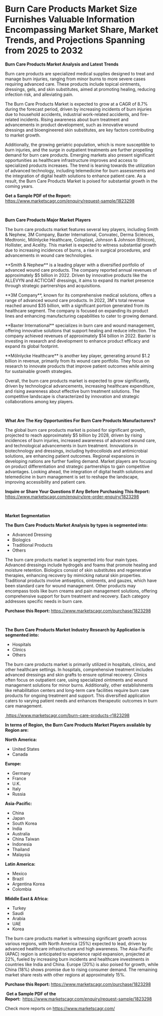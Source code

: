 <p><h1>Burn Care Products Market Size Furnishes Valuable Information Encompassing Market Share, Market Trends, and Projections Spanning from 2025 to 2032</h1></p><p><strong>Burn Care Products Market Analysis and Latest Trends</strong></p>
<p><p>Burn care products are specialized medical supplies designed to treat and manage burn injuries, ranging from minor burns to more severe cases requiring advanced care. These products include topical ointments, dressings, gels, and skin substitutes, aimed at promoting healing, reducing infection risk, and alleviating pain.</p><p>The Burn Care Products Market is expected to grow at a CAGR of 8.7% during the forecast period, driven by increasing incidents of burn injuries due to household accidents, industrial work-related accidents, and fire-related incidents. Rising awareness about burn treatment and advancements in product development, such as innovative wound dressings and bioengineered skin substitutes, are key factors contributing to market growth.</p><p>Additionally, the growing geriatric population, which is more susceptible to burn injuries, and the surge in outpatient treatments are further propelling demand for burn care products. Emerging markets also present significant opportunities as healthcare infrastructure improves and access to specialized products increases. The trend is leaning towards the utilization of advanced technology, including telemedicine for burn assessments and the integration of digital health solutions to enhance patient care. As a result, the Burn Care Products Market is poised for substantial growth in the coming years.</p></p>
<p><strong>Get a Sample PDF of the Report:&nbsp;</strong> <a href="https://www.marketscagr.com/enquiry/request-sample/1823298?utm_campaign=2795&utm_medium=2&utm_source=Github&utm_content=ia&utm_term=08032025&utm_id=burn-care-products">https://www.marketscagr.com/enquiry/request-sample/1823298</a></p>
<p>&nbsp;</p>
<p><strong>Burn Care Products Major Market Players</strong></p>
<p><p>The burn care products market features several key players, including Smith & Nephew, 3M Company, Baxter International, Convatec, Derma Sciences, Medtronic, Mölnlycke Healthcare, Coloplast, Johnson & Johnson (Ethicon), Hollister, and Acelity. This market is expected to witness substantial growth due to increasing incidences of burns, a rise in surgical procedures, and advancements in wound care technologies.</p><p>**Smith & Nephew** is a leading player with a diversified portfolio of advanced wound care products. The company reported annual revenues of approximately $5 billion in 2022. Driven by innovative products like the ALLEVYN and ACTICOAT dressings, it aims to expand its market presence through strategic partnerships and acquisitions.</p><p>**3M Company**, known for its comprehensive medical solutions, offers a range of advanced wound care products. In 2022, 3M's total revenue reached around $35 billion, with a significant portion generated from its healthcare segment. The company is focused on expanding its product lines and enhancing manufacturing capabilities to cater to growing demand.</p><p>**Baxter International** specializes in burn care and wound management, offering innovative solutions that support healing and reduce infection. The company achieved revenues of approximately $14 billion in 2022. Baxter is investing in research and development to enhance product efficacy and expand its global footprint.</p><p>**Mölnlycke Healthcare** is another key player, generating around $1.2 billion in revenue, primarily from its wound care portfolio. They focus on research to innovate products that improve patient outcomes while aiming for sustainable growth strategies.</p><p>Overall, the burn care products market is expected to grow significantly, driven by technological advancements, increasing healthcare expenditure, and rising awareness about effective burn treatment solutions. The competitive landscape is characterized by innovation and strategic collaborations among key players.</p></p>
<p>&nbsp;</p>
<p><strong>What Are The Key Opportunities For Burn Care Products Manufacturers?</strong></p>
<p><p>The global burn care products market is poised for significant growth, projected to reach approximately $5 billion by 2028, driven by rising incidences of burn injuries, increased awareness of advanced wound care, and technological advancements in burn treatment. Innovations in biotechnology and dressings, including hydrocolloids and antimicrobial solutions, are enhancing patient outcomes. Regional expansions in developing nations are further fueling demand. Market players are focusing on product differentiation and strategic partnerships to gain competitive advantages. Looking ahead, the integration of digital health solutions and telemedicine in burn management is set to reshape the landscape, improving accessibility and patient care.</p></p>
<p><strong>Inquire or Share Your Questions If Any Before Purchasing This Report:</strong> <a href="https://www.marketscagr.com/enquiry/pre-order-enquiry/1823298?utm_campaign=2795&utm_medium=2&utm_source=Github&utm_content=ia&utm_term=08032025&utm_id=burn-care-products">https://www.marketscagr.com/enquiry/pre-order-enquiry/1823298</a></p>
<p>&nbsp;</p>
<p><strong>Market Segmentation</strong></p>
<p><strong>The Burn Care Products Market Analysis by types is segmented into:</strong></p>
<p><ul><li>Advanced Dressing</li><li>Biologics</li><li>Traditional Products</li><li>Others</li></ul></p>
<p><p>The burn care products market is segmented into four main types. Advanced dressings include hydrogels and foams that promote healing and moisture retention. Biologics consist of skin substitutes and regenerative therapies, enhancing recovery by mimicking natural skin properties. Traditional products involve antiseptics, ointments, and gauzes, which have been standard care for wound management. Other products may encompass tools like burn creams and pain management solutions, offering comprehensive support for burn treatment and recovery. Each category addresses specific needs in burn care.</p></p>
<p><strong>Purchase this Report:&nbsp;</strong><a href="https://www.marketscagr.com/purchase/1823298?utm_campaign=2795&utm_medium=2&utm_source=Github&utm_content=ia&utm_term=08032025&utm_id=burn-care-products">https://www.marketscagr.com/purchase/1823298</a></p>
<p>&nbsp;</p>
<p><strong>The Burn Care Products Market Industry Research by Application is segmented into:</strong></p>
<p><ul><li>Hospitals</li><li>Clinics</li><li>Others</li></ul></p>
<p><p>The burn care products market is primarily utilized in hospitals, clinics, and other healthcare settings. In hospitals, comprehensive treatment includes advanced dressings and skin grafts to ensure optimal recovery. Clinics often focus on outpatient care, using specialized ointments and wound management solutions for minor burns. Additionally, other establishments like rehabilitation centers and long-term care facilities require burn care products for ongoing treatment and support. This diversified application caters to varying patient needs and enhances therapeutic outcomes in burn care management.</p></p>
<p><a href="https://www.marketscagr.com/burn-care-products-r1823298?utm_campaign=2795&utm_medium=2&utm_source=Github&utm_content=ia&utm_term=08032025&utm_id=burn-care-products">&nbsp;https://www.marketscagr.com/burn-care-products-r1823298</a></p>
<p><strong>In terms of Region, the Burn Care Products Market Players available by Region are:</strong></p>
<p>
    <p> <strong> North America: </strong>
        <ul>
            <li>United States</li>
            <li>Canada</li>
        </ul>
        </p> 
    <p> <strong> Europe: </strong>
        <ul>
            <li>Germany</li>
            <li>France</li>
            <li>U.K.</li>
            <li>Italy</li>
            <li>Russia</li>
        </ul>
        </p> 
    <p> <strong> Asia-Pacific: </strong>
        <ul>
            <li>China</li>
            <li>Japan</li>
            <li>South Korea</li>
            <li>India</li>
            <li>Australia</li>
            <li>China Taiwan</li>
            <li>Indonesia</li>
            <li>Thailand</li>
            <li>Malaysia</li>
        </ul>
        </p> 
    <p> <strong> Latin America: </strong>
        <ul>
            <li>Mexico</li>
            <li>Brazil</li>
            <li>Argentina Korea</li>
            <li>Colombia</li>
        </ul>
        </p> 
    <p> <strong> Middle East & Africa: </strong>
        <ul>
            <li>Turkey</li>
            <li>Saudi</li>
            <li>Arabia</li>
            <li>UAE</li>
            <li>Korea</li>
        </ul>
    </p>
    </p>
<p><p>The burn care products market is witnessing significant growth across various regions, with North America (25%) expected to lead, driven by advanced healthcare infrastructure and high awareness. The Asia-Pacific (APAC) region is anticipated to experience rapid expansion, projected at 22%, fueled by increasing burn incidents and healthcare investments in countries like India and China. Europe (20%) is also poised for growth, while China (18%) shows promise due to rising consumer demand. The remaining market share rests with other regions at approximately 15%.</p></p>
<p><strong>Purchase this Report: </strong><a href="https://www.marketscagr.com/purchase/1823298?utm_campaign=2795&utm_medium=2&utm_source=Github&utm_content=ia&utm_term=08032025&utm_id=burn-care-products">https://www.marketscagr.com/purchase/1823298</a></p>
<p>&nbsp;<strong>Get a Sample PDF of the Report:&nbsp;&nbsp;</strong><a href="https://www.marketscagr.com/enquiry/request-sample/1823298?utm_campaign=2795&utm_medium=2&utm_source=Github&utm_content=ia&utm_term=08032025&utm_id=burn-care-products">https://www.marketscagr.com/enquiry/request-sample/1823298</a></p>
<p><strong></strong></p>
<p>Check more reports on <a href="https://www.marketscagr.com/?utm_campaign=2795&utm_medium=2&utm_source=Github&utm_content=ia&utm_term=08032025&utm_id=burn-care-products">https://www.marketscagr.com/</a></p>